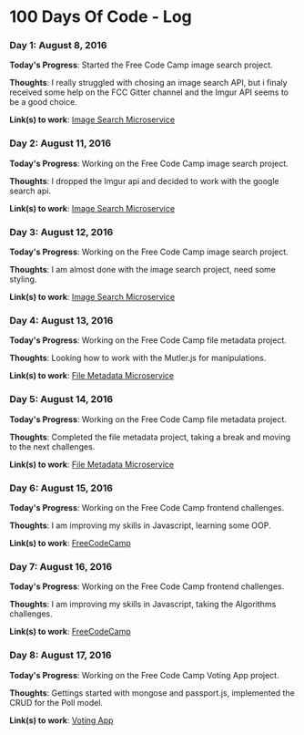 # 100 Days Of Code - Log

### Day 1: August 8, 2016

**Today's Progress**: Started the Free Code Camp image search project.

**Thoughts**: I really struggled with chosing an image search API, but i finaly received some help on the FCC Gitter channel and the Imgur API seems to be a good choice.

**Link(s) to work**: [Image Search Microservice](https://github.com/Ilyes-Hammadi/image_search)

### Day 2: August 11, 2016

**Today's Progress**: Working on the Free Code Camp image search project.

**Thoughts**: I dropped the Imgur api and decided to work with the google search api.

**Link(s) to work**: [Image Search Microservice](https://github.com/Ilyes-Hammadi/image_search)

### Day 3: August 12, 2016

**Today's Progress**: Working on the Free Code Camp image search project.

**Thoughts**: I am almost done with the image search project, need some styling.

**Link(s) to work**: [Image Search Microservice](https://github.com/Ilyes-Hammadi/image_search)


### Day 4: August 13, 2016

**Today's Progress**: Working on the Free Code Camp file metadata project.

**Thoughts**: Looking how to work with the Mutler.js for manipulations.

**Link(s) to work**: [File Metadata Microservice](https://github.com/Ilyes-Hammadi/file_metadata)

### Day 5: August 14, 2016

**Today's Progress**: Working on the Free Code Camp file metadata project.

**Thoughts**: Completed the file metadata project, taking a break and moving to the next challenges.

**Link(s) to work**: [File Metadata Microservice](https://github.com/Ilyes-Hammadi/file_metadata)

### Day 6: August 15, 2016

**Today's Progress**: Working on the Free Code Camp frontend challenges.

**Thoughts**: I am improving my skills in Javascript, learning some OOP.

**Link(s) to work**: [FreeCodeCamp](https://www.freecodecamp.com)

### Day 7: August 16, 2016

**Today's Progress**: Working on the Free Code Camp frontend challenges.

**Thoughts**: I am improving my skills in Javascript, taking the Algorithms challenges.

**Link(s) to work**: [FreeCodeCamp](https://www.freecodecamp.com)


### Day 8: August 17, 2016

**Today's Progress**: Working on the Free Code Camp Voting App project.

**Thoughts**: Gettings started with mongose and passport.js, implemented the CRUD for the Poll model.

**Link(s) to work**: [Voting App](https://github.com/Ilyes-Hammadi/voting_app)
